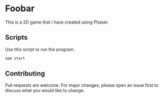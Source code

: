 # Foobar

This is a 2D game that i have created using Phaser.

## Scripts
Use this script to run the program.

```bash
npm start
```

## Contributing

Pull requests are welcome. For major changes, please open an issue first
to discuss what you would like to change.
